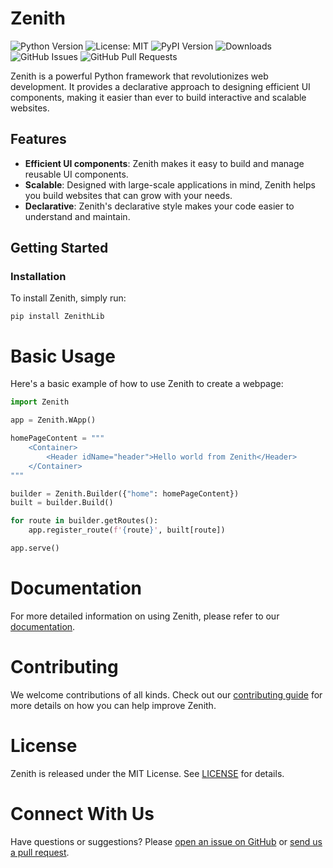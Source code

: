 # Zenith
![Python Version](https://img.shields.io/badge/Python-3.8-brightgreen.svg)
![License: MIT](https://img.shields.io/badge/License-MIT-yellow.svg)
![PyPI Version](https://img.shields.io/pypi/v/ZenithLib)
![Downloads](https://img.shields.io/pypi/dm/ZenithLib)
![GitHub Issues](https://img.shields.io/github/issues/Ryan-Rudd/Zenith)
![GitHub Pull Requests](https://img.shields.io/github/issues-pr/Ryan-Rudd/Zenith)



Zenith is a powerful Python framework that revolutionizes web development. It provides a declarative approach to designing efficient UI components, making it easier than ever to build interactive and scalable websites.

## Features

- **Efficient UI components**: Zenith makes it easy to build and manage reusable UI components.
- **Scalable**: Designed with large-scale applications in mind, Zenith helps you build websites that can grow with your needs.
- **Declarative**: Zenith's declarative style makes your code easier to understand and maintain.

## Getting Started

### Installation

To install Zenith, simply run:

```shell
pip install ZenithLib
```

# Basic Usage 

Here's a basic example of how to use Zenith to create a webpage:

```python
import Zenith

app = Zenith.WApp()

homePageContent = """
    <Container>
        <Header idName="header">Hello world from Zenith</Header>
    </Container>
"""

builder = Zenith.Builder({"home": homePageContent})
built = builder.Build()

for route in builder.getRoutes():
    app.register_route(f'{route}', built[route])

app.serve()
```

# Documentation

For more detailed information on using Zenith, please refer to our [documentation](/docs).

# Contributing 
We welcome contributions of all kinds. Check out our [contributing guide](./CONTRIBUTING.md) for more details on how you can help improve Zenith.

# License 

Zenith is released under the MIT License. See [LICENSE](./LICENSE) for details.

# Connect With Us
Have questions or suggestions? Please [open an issue on GitHub](https://github.com/Ryan-Rudd/Zenith/issues) or [send us a pull request](https://github.com/Ryan-Rudd/Zenith/pulls).